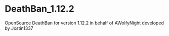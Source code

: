 # DeathBan_1.12.2
OpenSource DeathBan for version 1.12.2 in behalf of AWolfyNight developed by Jxstin1337
